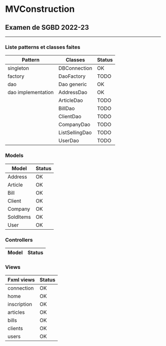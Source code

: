 # MVConstruction

## Examen de SGBD 2022-23

---

### Liste patterns et classes faites

| Pattern            | Classes        | Status |
|--------------------|----------------|--------|
| singleton          | DBConnection   | OK     |
| factory            | DaoFactory     | TODO   |
| dao                | Dao generic    | OK     |
| dao implementation | AddressDao     | OK     |
|                    | ArticleDao     | TODO   |
|                    | BillDao        | TODO   |
|                    | ClientDao      | TODO   |
|                    | CompanyDao     | TODO   |
|                    | ListSellingDao | TODO   |
|                    | UserDao        | TODO   |

### Models

| Model     | Status |
|-----------|--------|
| Address   | OK     |
| Article   | OK     |
| Bill      | OK     |
| Client    | OK     |
| Company   | OK     |
| SoldItems | OK     |
| User      | OK     |

### Controllers

| Model     | Status |
|-----------|--------|

### Views
| Fxml views  | Status |
|-------------|--------|
| connection  | OK     |
| home        | OK     |
| inscription | OK     |
| articles    | OK     |
| bills       | OK     |
| clients     | OK     |
| users       | OK     |

